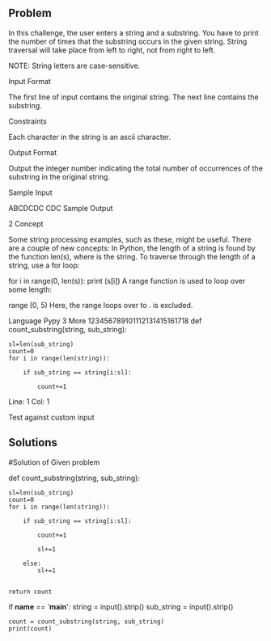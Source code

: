 ## Problem 
In this challenge, the user enters a string and a substring. You have to print the number of times that the substring occurs in the given string. String traversal will take place from left to right, not from right to left.

NOTE: String letters are case-sensitive.

Input Format

The first line of input contains the original string. The next line contains the substring.

Constraints


Each character in the string is an ascii character.

Output Format

Output the integer number indicating the total number of occurrences of the substring in the original string.

Sample Input

ABCDCDC
CDC
Sample Output

2
Concept

Some string processing examples, such as these, might be useful.
There are a couple of new concepts:
In Python, the length of a string is found by the function len(s), where  is the string.
To traverse through the length of a string, use a for loop:

for i in range(0, len(s)):
    print (s[i])
A range function is used to loop over some length:

range (0, 5)
Here, the range loops over  to .  is excluded.

Language
Pypy 3
More
123456789101112131415161718
def count_substring(string, sub_string):
    
    sl=len(sub_string)
    count=0
    for i in range(len(string)):
        
        if sub_string == string[i:sl]:

            count+=1
            

Line: 1 Col: 1

Test against custom input

## Solutions

<p>

#Solution of Given problem

 def count_substring(string, sub_string):
    
    sl=len(sub_string)
    count=0
    for i in range(len(string)):
        
        if sub_string == string[i:sl]:

            count+=1
            
            sl+=1
        
        else:
            sl+=1
   
    
    return count
 if __name__ == '__main__':
    string = input().strip()
    sub_string = input().strip()
    
    count = count_substring(string, sub_string)
    print(count)
</p>